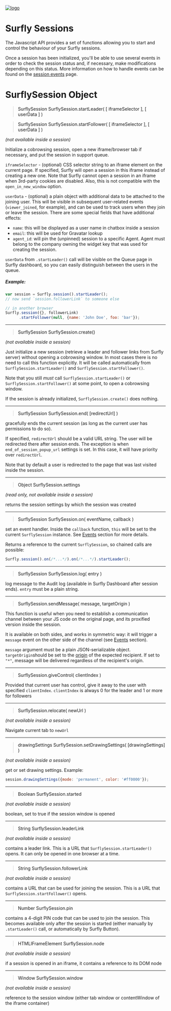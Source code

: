 <a href="https://www.surfly.com/">![logo](../images/logosmall.png)</a>


# Surfly Sessions

The Javascript API provides a set of functions allowing you to start and control the behaviour of your Surfly sessions.

Once a session has been initialized, you'll be able to use several events in order to check the session status and, if necessary, make modifications depending on this status. More information on how to handle events can be found on the [session events](javascript-api/session-events.md) page.

# SurflySession Object

> <a name="start-leader">SurflySession SurflySession.startLeader( [ iframeSelector ], [ userData ] )</a>

> <a name="start-follower">SurflySession SurflySession.startFollower( [ iframeSelector ], [ userData ] )</a>

_(not available inside a session)_

Initialize a cobrowsing session, open a new iframe/browser tab if necessary, and put the session in support queue.

`iframeSelector` - (optional) CSS selector string to an iframe element on the current page. If specified, Surfly will open a session in this iframe instead of creating a new one. Note that Surfly cannot open a session in an iframe when 3rd-party cookies are disabled. Also, this is not compatible with the `open_in_new_window` option.

`userData` - (optional) a plain object with additional data to be attached to the joining user. This will be visible in subsequent user-related events (`viewer_joined`, for example), and can be used to track users when they join or leave the session. There are some special fields that have additional effects:
- `name`: this will be displayed as a user name in chatbox inside a session
- `email`: this will be used for Gravatar lookup
- `agent_id`: will pin the (unpinned) session to a specific Agent. Agent must belong to the company owning the widget key that was used for creating the session.

`userData` from `.startLeader()` call will be visible on the Queue page in Surfly dashboard, so you can easily distinguish between the users in the queue.

##### Example:
```javascript
var session = Surfly.session().startLeader();
// now send `session.followerLink` to someone else

// in another browser
Surfly.session({}, followerLink)
      .startFollower(null, {name: 'John Doe', foo: 'bar'});
```

<hr />

> <a name="create">SurflySession SurflySession.create()</a>

_(not available inside a session)_

Just initialize a new session (retrieve a leader and follower links from Surfly server) without opening a cobrowsing window. In most cases there is no need to call this function explicitly. It will be called automatically from `SurflySession.startLeader()` and `SurflySession.startFollower()`.

Note that you still _must_ call `SurflySession.startLeader()` or `SurflySession.startFollower()` at some point, to open a cobrowsing window.

If the session is already initialized, `SurflySession.create()` does nothing.

<hr />

> <a name="end">SurflySession SurflySession.end( [redirectUrl] )</a>

gracefully ends the current session (as long as the current user has permissions to do so).

If specified, `redirectUrl` should be a valid URL string. The user will be redirected there after session ends. The exception is when `end_of_session_popup_url` settings is set. In this case, it will have priority over `redirectUrl`.

Note that by default a user is redirected to the page that was last visited inside the session.

<hr />

> <a name="settings">Object SurflySession.settings</a>

_(read only, not available inside a session)_

returns the session settings by which the session was created

<hr />

> <a name="on">SurflySession SurflySession.on( eventName, callback )</a>

set an event handler. Inside the `callback` function, `this` will be set to the current `SurflySession` instance. See [Events](javascript-api/session_events.md) section for more details.

Returns a reference to the current `SurflySession`, so chained calls are possible:
```javascript
Surfly.session().on(/*...*/).on(/*...*/).startLeader();
```

<hr />

> <a name="log">SurflySession SurflySession.log( entry )</a>

log message to the Audit log (available in Surfly Dashboard after session ends). `entry` must be a plain string.

<hr />

> <a name="send-message">SurflySession.sendMessage( message, targetOrigin )</a>

This function is useful when you need to establish a communication channel between your JS code on the original page, and its proxified version inside the session.

It is available on both sides, and works in symmetric way: it will trigger a `message` event on the other side of the channel (see [Events](javascript-api/session_events.md) section).

`message` argument must be a plain JSON-serializable object.
`targetOrigin`should be set to the [origin](https://developer.mozilla.org/en-US/docs/Web/Security/Same-origin_policy) of the expected recipient. If set to `"*"`, message will be delivered regardless of the recipient's origin.

<hr />

> <a name="give-control">SurflySession.giveControl( clientIndex )</a>

Provided that current user has control, give it away to the user with specified `clientIndex`. `clientIndex` is always 0 for the leader and 1 or more for followers

<hr />

> <a name="relocate">SurflySession.relocate( newUrl )</a>

_(not available inside a session)_

Navigate current tab to `newUrl`

<hr />

> <a name="set-drawing-settings">drawingSettings SurflySession.setDrawingSettings( [drawingSettings] )</a>

_(not available inside a session)_

get or set drawing settings. Example:
```javascript
session.drawingSettings({mode: 'permanent', color: '#ff0000'});
```

<hr />

> <a name="started">Boolean SurflySession.started</a>

_(not available inside a session)_

boolean, set to true if the session window is opened

<hr />

> <a name="leader-link">String SurflySession.leaderLink</a>

_(not available inside a session)_

contains a leader link. This is a URL that `SurflySession.startLeader()` opens. It can only be opened in one browser at a time.

<hr />

> <a name="follower-link">String SurflySession.followerLink</a>

_(not available inside a session)_

contains a URL that can be used for joining the session. This is a URL that `SurflySession.startFollower()` opens.

<hr />

> <a name="pin">Number SurflySession.pin</a>

contains a 4-digit PIN code that can be used to join the session. This becomes available only after the session is started (either manually by `.startLeader()` call, or automatically by Surfly Button).

<hr />

> <a name="node">HTMLIFrameElement SurflySession.node</a>

_(not available inside a session)_

if a session is opened in an iframe, it contains a reference to its DOM node

<hr />

> <a name="window">Window SurflySession.window</a>

_(not available inside a session)_

reference to the session window (either tab window or contentWindow of the iframe container)

